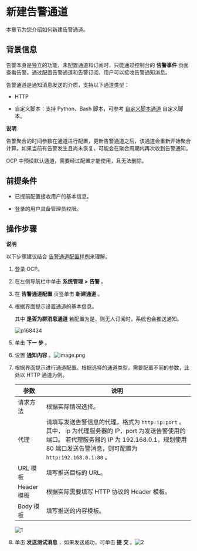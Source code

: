 新建告警通道 
===========================

本章节为您介绍如何新建告警通道。

背景信息 
-------------------------

告警本身是独立的功能，未配置通道和订阅时，只能通过控制台的 **告警事件** 页面查看告警。通过配置告警通道和告警订阅，用户可以接收告警通知消息。

告警通道是通知消息发送的介质，支持以下通道类型：

* HTTP

  

* 自定义脚本：支持 Python、Bash 脚本，可参考 [自定义脚本通道](/zh-CN/3.ob-cloud-platform/14.appendix/9.alarm-channel-configuration-example.md) 自定义脚本。

  



**说明**



告警聚合的时间参数在通道进行配置，更新告警通道之后，该通道会重新开始聚合计算。如果当前有告警发生且尚未恢复，可能会在聚合周期内再次收到告警通知。

OCP 中预设默认通道，需要经过配置才能使用，且无法删除。

前提条件 
-------------------------

* 已提前配置接收用户的基本信息。

  

* 登录的用户具备管理员权限。

  




操作步骤 
-------------------------

**说明**



以下步骤建议结合 [告警通道配置样例](/zh-CN/3.ob-cloud-platform/14.appendix/9.alarm-channel-configuration-example.md)来理解。

1. 登录 OCP。

   

2. 在左侧导航栏中单击 **系统管理** **\>** **告警** 。

   

3. 在 **告警通道配置** 页签单击 **新建通道** 。

   

4. 根据界面提示设置通道的基本信息。

   其中 **是否为群消息通道** 若配置为是，则无人订阅时，系统也会推送通知。

   ![p168434](https://help-static-aliyun-doc.aliyuncs.com/assets/img/zh-CN/0249060261/p271189.png)
   

5. 单击 **下一** **步** 。

   

6. 设置 **通知内容** 。![image.png](https://help-static-aliyun-doc.aliyuncs.com/assets/img/zh-CN/3248190061/p168435.png "image.png")

   

7. 根据界面提示进行通道配置。根据选择的通道类型，需要配置不同的参数，此处以 HTTP 通道为例。

   

   |    参数     |                                                                             说明                                                                              |
   |-----------|-------------------------------------------------------------------------------------------------------------------------------------------------------------|
   | 请求方法      | 根据实际情况选择。                                                                                                                                                   |
   | 代理        | 请填写发送告警信息的代理，格式为 `http:ip:port` 。其中， ip 为代理服务器的 IP，port 为发送告警使用的端口。 若代理服务器的 IP 为 192.168.0.1，规划使用 80 端口发送告警消息，则可配置为 `http:192.168.0.1:80` 。 |
   | URL 模板    | 填写推送目标的 URL。                                                                                                                                                |
   | Header 模板 | 根据实际需要填写 HTTP 协议的 Header 模板。                                                                                                                                |
   | Body 模板   | 填写推送的内容模板。                                                                                                                                                  |

   

   ![1](https://help-static-aliyun-doc.aliyuncs.com/assets/img/zh-CN/9218947061/p169823.png)
   

8. 单击 **发送测试消息** ，如果发送成功，可单击 **提** **交** 。![2](https://help-static-aliyun-doc.aliyuncs.com/assets/img/zh-CN/9218947061/p169824.png)

   



